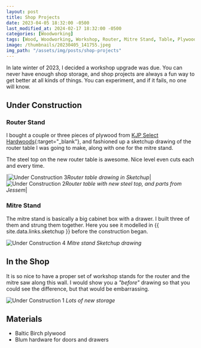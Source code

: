 ```yaml
---
layout: post
title: Shop Projects
date: 2023-04-05 18:32:00 -0500
last_modified_at: 2024-02-17 18:32:00 -0500
categories: [Woodworking]
tags: [Wood, Woodworking, Workshop, Router, Mitre Stand, Table, Plywood]
image: /thumbnails/20230405_141755.jpeg
img_path: "/assets/img/posts/shop-projects"
---
```


In late winter of 2023, I decided a workshop upgrade was due.  You can never have enough shop storage, and shop projects are always a fun way to get better at all kinds of things.  You can experiment, and if it fails, no one will know.

## Under Construction

### Router Stand

I bought a couple or three pieces of plywood from [KJP Select Hardwoods]{:target="_blank"}, and fashioned up a sketchup drawing of the router table I was going to make, along with one for the mitre stand.

The steel top on the new router table is awesome.  Nice level even cuts each and every time.

|![Under Construction 3][Under Construction 3]_Router table drawing in Sketchup_|![Under Construction 2][Under Construction 2]_Router table with new steel top, and parts from Jessem_|

### Mitre Stand

The mitre stand is basically a big cabinet box with a drawer.  I built three of them and strung them together.  Here you see it modelled in {{ site.data.links.sketchup }} before the construction began.

![Under Construction 4][Under Construction 4]
_Mitre stand Sketchup drawing_

## In the Shop

It is so nice to have a proper set of workshop stands for the router and the mitre saw along this wall.  I would show you a _"before"_ drawing so that you could see the difference, but that would be embarrassing.  

![Under Construction 1][Under Construction 1]
_Lots of new storage_

## Materials

- Baltic Birch plywood
- Blum hardware for doors and drawers

[Under Construction 1]: 20230405_141747.jpeg
[Under Construction 2]: 20230405_141755.jpeg
[Under Construction 3]: Sketchup%20of%20Router%20Table.jpeg
[Under Construction 4]: Sketchup%20of%20Mitre%20Stand.jpeg
[KJP Select Hardwoods]: https://www.kjpselecthardwoods.com/pages/baltic-birch-plywood
